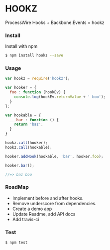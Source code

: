 HOOKZ
=====

ProcessWire Hooks + Backbone.Events = hookz

### Install
Install with npm
```bash
$ npm install hookz --save
```

### Usage
```js
var hookz = require('hookz');

var hooker = {
  foo : function (hookEv) {
    console.log(hookEv.returnValue + ' boo');
  }
};

var hookable = {
  ___bar : function () {
    return 'baz';
  }
}

hookz.call(hooker);
hookz.call(hookable);

hooker.addHook(hookable, 'bar', hooker.foo);

hooker.bar();

//=> baz boo
```

### RoadMap
- Implement before and after hooks.
- Remove underscore from dependencies.
- Create a demo app
- Update Readme, add API docs
- Add travis-ci

### Test
```bash
$ npm test
```